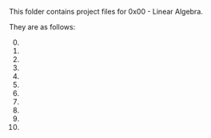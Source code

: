 This folder contains project files for 0x00 - Linear Algebra.

They are as follows:

0)

1)

2)

3)

4)

5)

6)

7)

8)

9)

10)

